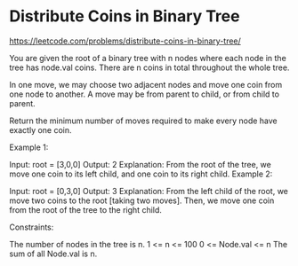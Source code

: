 #  Distribute Coins in Binary Tree
https://leetcode.com/problems/distribute-coins-in-binary-tree/


You are given the root of a binary tree with n nodes where each node in the tree has node.val coins. There are n coins in total throughout the whole tree.

In one move, we may choose two adjacent nodes and move one coin from one node to another. A move may be from parent to child, or from child to parent.

Return the minimum number of moves required to make every node have exactly one coin.

 

Example 1:


Input: root = [3,0,0]
Output: 2
Explanation: From the root of the tree, we move one coin to its left child, and one coin to its right child.
Example 2:


Input: root = [0,3,0]
Output: 3
Explanation: From the left child of the root, we move two coins to the root [taking two moves]. Then, we move one coin from the root of the tree to the right child.
 

Constraints:

The number of nodes in the tree is n.
1 <= n <= 100
0 <= Node.val <= n
The sum of all Node.val is n.

